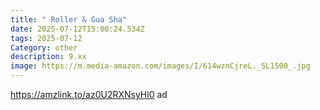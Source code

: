```yaml
---
title: " Roller & Gua Sha"
date: 2025-07-12T15:00:24.534Z
tags: 2025-07-12
Category: other
description: 9.xx
image: https://m.media-amazon.com/images/I/614wznCjreL._SL1500_.jpg
---
```

https://amzlink.to/az0U2RXNsyHl0 ad